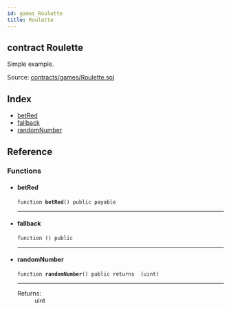 ```yaml
---
id: games_Roulette
title: Roulette
---
```


<div class="contract-doc"><div class="contract"><h2 class="contract-header"><span class="contract-kind">contract</span> Roulette</h2><p class="description">Simple example.</p><div class="source">Source: <a href="https://github.com/FriendlyUser/solidity-smart-contracts//blob/v0.2.0/contracts/games/Roulette.sol" target="_blank">contracts/games/Roulette.sol</a></div></div><div class="index"><h2>Index</h2><ul><li><a href="games_Roulette.html#betRed">betRed</a></li><li><a href="games_Roulette.html#">fallback</a></li><li><a href="games_Roulette.html#randomNumber">randomNumber</a></li></ul></div><div class="reference"><h2>Reference</h2><div class="functions"><h3>Functions</h3><ul><li><div class="item function"><span id="betRed" class="anchor-marker"></span><h4 class="name">betRed</h4><div class="body"><code class="signature">function <strong>betRed</strong><span>() </span><span>public </span><span>payable </span></code><hr/></div></div></li><li><div class="item function"><span id="fallback" class="anchor-marker"></span><h4 class="name">fallback</h4><div class="body"><code class="signature">function <strong></strong><span>() </span><span>public </span></code><hr/></div></div></li><li><div class="item function"><span id="randomNumber" class="anchor-marker"></span><h4 class="name">randomNumber</h4><div class="body"><code class="signature">function <strong>randomNumber</strong><span>() </span><span>public </span><span>returns  (uint) </span></code><hr/><dl><dt><span class="label-return">Returns:</span></dt><dd>uint</dd></dl></div></div></li></ul></div></div></div>
